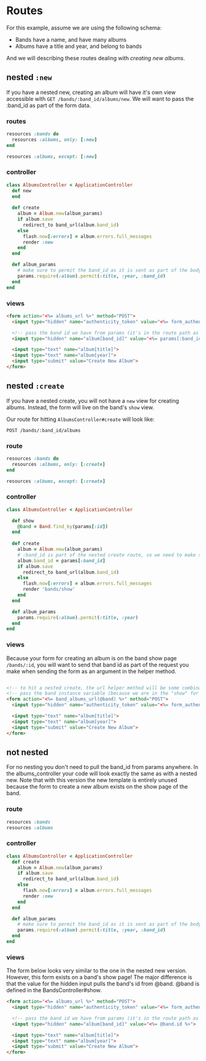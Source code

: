 # Routes

For this example, assume we are using the following schema:

* Bands have a name, and have many albums
* Albums have a title and year, and belong to bands

And we will describing these routes dealing with *creating new albums*.

## nested `:new`

If you have a nested new, creating an album will have it's own view accessible with `GET /bands/:band_id/albums/new`. We will want to pass the :band_id as part of the form data. 

### routes

```ruby
resources :bands do
  resources :albums, only: [:new]
end

resources :albums, except: [:new]
```

### controller

```ruby
class AlbumsController < ApplicationController
  def new 
  end
  
  def create
    album = Album.new(album_params)
    if album.save
      redirect_to band_url(album.band_id)
    else
      flash.now[:errors] = album.errors.full_messages
      render :new
    end
  end

  def album_params
    # make sure to permit the band_id as it is sent as part of the body of the request (the form data)
    params.require(:album).permit(:title, :year, :band_id)
  end
end
```


### views

```html
<form action="<%= albums_url %>" method="POST">
  <input type="hidden" name="authenticity_token" value="<%= form_authenticity_token %>">

  <!-- pass the band id we have from params (it's in the route path as a wildcard) so "create" action will have a band_id for the ablum we are creating -->
  <input type="hidden" name="album[band_id]" value="<%= params[:band_id] %>">

  <input type="text" name="album[title]">
  <input type="text" name="album[year]">
  <input type="submit" value="Create New Album">
</form>
```


## nested `:create`

If you have a nested create, you will not have a `new` view for creating albums. Instead, the form will live on the band's `show` view.

Our route for hitting `AlbumsController#create` will look like:

`POST /bands/:band_id/albums`

### route

```ruby
resources :bands do
  resources :albums, only: [:create]
end

resources :albums, except: [:create]
```

### controller

```ruby
class AlbumsController < ApplicationController

  def show
    @band = Band.find_by(params[:id])
  end
  
  def create
    album = Album.new(album_params)
    # :band_id is part of the nested create route, so we need to make sure to save the album with this!
    album.band_id = params[:band_id]
    if album.save
      redirect_to band_url(album.band_id)
    else
      flash.now[:errors] = album.errors.full_messages
      render 'bands/show'
    end
  end

  def album_params
    params.require(:album).permit(:title, :year)
  end
end
```

### views

Because your form for creating an album is on the band show page `/bands/:id`, you will want to send that band id as part of the request you make when sending the form as an argument in the helper method.

```html

<!-- to hit a nested create, the url helper method will be some combination of the two entities you are dealing with (check your routes for this!) -->
<!-- pass the band instance variable (because we are in the "show" for a band, we should have access to a band) so the "create" action will have a band_id for the album we are creating -->
<form action="<%= band_albums_url(@band) %>" method="POST">
  <input type="hidden" name="authenticity_token" value="<%= form_authenticity_token %>">

  <input type="text" name="album[title]">
  <input type="text" name="album[year]">
  <input type="submit" value="Create New Album">
</form>
```


## not nested

For no nesting you don't need to pull the band_id from params anywhere. In the albums_controller your code will look exactly the same as with a nested new. Note that with this version the new template is entirely unused because the form to create a new album exists on the show page of the band.

### route

```ruby
resources :bands 
resources :albums
```

### controller

```ruby
class AlbumsController < ApplicationController
  def create
    album = Album.new(album_params)
    if album.save
      redirect_to band_url(album.band_id)
    else
      flash.now[:errors] = album.errors.full_messages
      render :new
    end
  end

  def album_params
    # make sure to permit the band_id as it is sent as part of the body of the request (the form data)
    params.require(:album).permit(:title, :year, :band_id)
  end
end
```

### views

The form below looks very similar to the one in the nested new version. However, this form exists on a band's show page! The major difference is that the value for the hidden input pulls the band's id from @band. @band is defined in the BandsController#show.

```html
<form action="<%= albums_url %>" method="POST">
  <input type="hidden" name="authenticity_token" value="<%= form_authenticity_token %>">

  <!-- pass the band id we have from params (it's in the route path as a wildcard) so "create" action will have a band_id for the ablum we are creating -->
  <input type="hidden" name="album[band_id]" value="<%= @band.id %>">

  <input type="text" name="album[title]">
  <input type="text" name="album[year]">
  <input type="submit" value="Create New Album">
</form>
```
